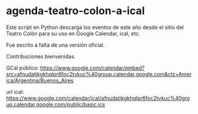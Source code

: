 agenda-teatro-colon-a-ical
==========================

Este script en Python descarga los eventos de este año desde el sitio del Teatro Colón para su uso en Google Calendar, ical, etc.

Fue escrito a falta de una versión oficial.

Contribuciones bienvenidas.

GCal público: https://www.google.com/calendar/embed?src=afnudatikgkhqlpr6foc2tvkuc%40group.calendar.google.com&ctz=America/Argentina/Buenos_Aires

url ical: https://www.google.com/calendar/ical/afnudatikgkhqlpr6foc2tvkuc%40group.calendar.google.com/public/basic.ics
